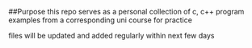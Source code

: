 ##Purpose
this repo serves as a personal collection of c, c++ program examples from a corresponding uni course for practice

files will be updated and added regularly within next few days
